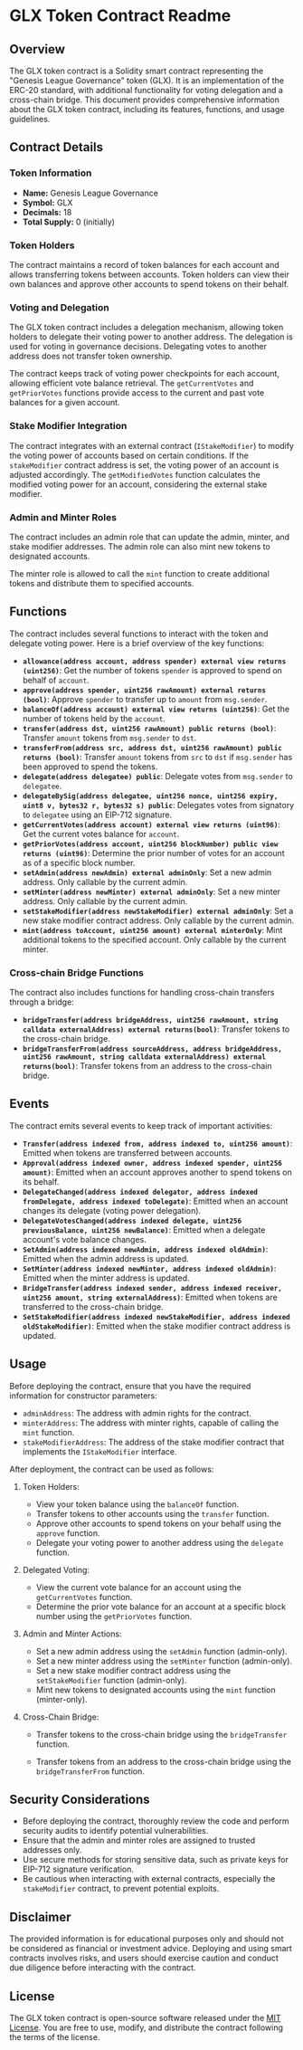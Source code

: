 # GLX Token Contract Readme

## Overview

The GLX token contract is a Solidity smart contract representing the "Genesis League Governance" token (GLX). It is an implementation of the ERC-20 standard, with additional functionality for voting delegation and a cross-chain bridge. This document provides comprehensive information about the GLX token contract, including its features, functions, and usage guidelines.

## Contract Details

### Token Information

- **Name:** Genesis League Governance
- **Symbol:** GLX
- **Decimals:** 18
- **Total Supply:** 0 (initially)

### Token Holders

The contract maintains a record of token balances for each account and allows transferring tokens between accounts. Token holders can view their own balances and approve other accounts to spend tokens on their behalf.

### Voting and Delegation

The GLX token contract includes a delegation mechanism, allowing token holders to delegate their voting power to another address. The delegation is used for voting in governance decisions. Delegating votes to another address does not transfer token ownership.

The contract keeps track of voting power checkpoints for each account, allowing efficient vote balance retrieval. The `getCurrentVotes` and `getPriorVotes` functions provide access to the current and past vote balances for a given account.

### Stake Modifier Integration

The contract integrates with an external contract (`IStakeModifier`) to modify the voting power of accounts based on certain conditions. If the `stakeModifier` contract address is set, the voting power of an account is adjusted accordingly. The `getModifiedVotes` function calculates the modified voting power for an account, considering the external stake modifier.

### Admin and Minter Roles

The contract includes an admin role that can update the admin, minter, and stake modifier addresses. The admin role can also mint new tokens to designated accounts.

The minter role is allowed to call the `mint` function to create additional tokens and distribute them to specified accounts.

## Functions

The contract includes several functions to interact with the token and delegate voting power. Here is a brief overview of the key functions:

- **`allowance(address account, address spender) external view returns (uint256)`**: Get the number of tokens `spender` is approved to spend on behalf of `account`.
- **`approve(address spender, uint256 rawAmount) external returns (bool)`**: Approve `spender` to transfer up to `amount` from `msg.sender`.
- **`balanceOf(address account) external view returns (uint256)`**: Get the number of tokens held by the `account`.
- **`transfer(address dst, uint256 rawAmount) public returns (bool)`**: Transfer `amount` tokens from `msg.sender` to `dst`.
- **`transferFrom(address src, address dst, uint256 rawAmount) public returns (bool)`**: Transfer `amount` tokens from `src` to `dst` if `msg.sender` has been approved to spend the tokens.
- **`delegate(address delegatee) public`**: Delegate votes from `msg.sender` to `delegatee`.
- **`delegateBySig(address delegatee, uint256 nonce, uint256 expiry, uint8 v, bytes32 r, bytes32 s) public`**: Delegates votes from signatory to `delegatee` using an EIP-712 signature.
- **`getCurrentVotes(address account) external view returns (uint96)`**: Get the current votes balance for `account`.
- **`getPriorVotes(address account, uint256 blockNumber) public view returns (uint96)`**: Determine the prior number of votes for an account as of a specific block number.
- **`setAdmin(address newAdmin) external adminOnly`**: Set a new admin address. Only callable by the current admin.
- **`setMinter(address newMinter) external adminOnly`**: Set a new minter address. Only callable by the current admin.
- **`setStakeModifier(address newStakeModifier) external adminOnly`**: Set a new stake modifier contract address. Only callable by the current admin.
- **`mint(address toAccount, uint256 amount) external minterOnly`**: Mint additional tokens to the specified account. Only callable by the current minter.

### Cross-chain Bridge Functions

The contract also includes functions for handling cross-chain transfers through a bridge:

- **`bridgeTransfer(address bridgeAddress, uint256 rawAmount, string calldata externalAddress) external returns(bool)`**: Transfer tokens to the cross-chain bridge.
- **`bridgeTransferFrom(address sourceAddress, address bridgeAddress, uint256 rawAmount, string calldata externalAddress) external returns(bool)`**: Transfer tokens from an address to the cross-chain bridge.

## Events

The contract emits several events to keep track of important activities:

- **`Transfer(address indexed from, address indexed to, uint256 amount)`**: Emitted when tokens are transferred between accounts.
- **`Approval(address indexed owner, address indexed spender, uint256 amount)`**: Emitted when an account approves another to spend tokens on its behalf.
- **`DelegateChanged(address indexed delegator, address indexed fromDelegate, address indexed toDelegate)`**: Emitted when an account changes its delegate (voting power delegation).
- **`DelegateVotesChanged(address indexed delegate, uint256 previousBalance, uint256 newBalance)`**: Emitted when a delegate account's vote balance changes.
- **`SetAdmin(address indexed newAdmin, address indexed oldAdmin)`**: Emitted when the admin address is updated.
- **`SetMinter(address indexed newMinter, address indexed oldAdmin)`**: Emitted when the minter address is updated.
- **`BridgeTransfer(address indexed sender, address indexed receiver, uint256 amount, string externalAddress)`**: Emitted when tokens are transferred to the cross-chain bridge.
- **`SetStakeModifier(address indexed newStakeModifier, address indexed oldStakeModifier)`**: Emitted when the stake modifier contract address is updated.

## Usage

Before deploying the contract, ensure that you have the required information for constructor parameters:

- `adminAddress`: The address with admin rights for the contract.
- `minterAddress`: The address with minter rights, capable of calling the `mint` function.
- `stakeModifierAddress`: The address of the stake modifier contract that implements the `IStakeModifier` interface.

After deployment, the contract can be used as follows:

1. Token Holders:
   - View your token balance using the `balanceOf` function.
   - Transfer tokens to other accounts using the `transfer` function.
   - Approve other accounts to spend tokens on your behalf using the `approve` function.
   - Delegate your voting power to another address using the `delegate` function.

2. Delegated Voting:
   - View the current vote balance for an account using the `getCurrentVotes` function.
   - Determine the prior vote balance for an account at a specific block number using the `getPriorVotes` function.

3. Admin and Minter Actions:
   - Set a new admin address using the `setAdmin` function (admin-only).
   - Set a new minter address using the `setMinter` function (admin-only).
   - Set a new stake modifier contract address using the `setStakeModifier` function (admin-only).
   - Mint new tokens to designated accounts using the `mint` function (minter-only).

4. Cross-Chain Bridge:
   - Transfer tokens to the cross-chain bridge using the `bridgeTransfer` function.


   - Transfer tokens from an address to the cross-chain bridge using the `bridgeTransferFrom` function.

## Security Considerations

- Before deploying the contract, thoroughly review the code and perform security audits to identify potential vulnerabilities.
- Ensure that the admin and minter roles are assigned to trusted addresses only.
- Use secure methods for storing sensitive data, such as private keys for EIP-712 signature verification.
- Be cautious when interacting with external contracts, especially the `stakeModifier` contract, to prevent potential exploits.

## Disclaimer

The provided information is for educational purposes only and should not be considered as financial or investment advice. Deploying and using smart contracts involves risks, and users should exercise caution and conduct due diligence before interacting with the contract.

## License

The GLX token contract is open-source software released under the [MIT License](https://opensource.org/licenses/MIT). You are free to use, modify, and distribute the contract following the terms of the license.